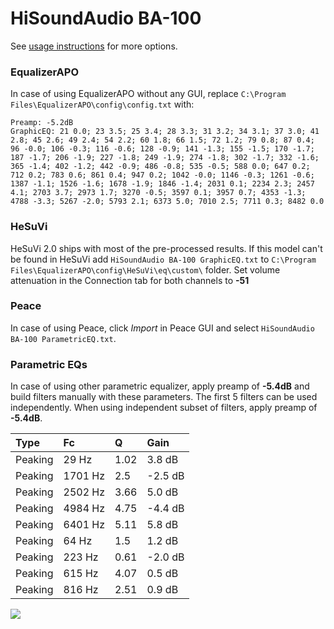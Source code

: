 # HiSoundAudio BA-100
See [usage instructions](https://github.com/jaakkopasanen/AutoEq#usage) for more options.

### EqualizerAPO
In case of using EqualizerAPO without any GUI, replace `C:\Program Files\EqualizerAPO\config\config.txt`
with:
```
Preamp: -5.2dB
GraphicEQ: 21 0.0; 23 3.5; 25 3.4; 28 3.3; 31 3.2; 34 3.1; 37 3.0; 41 2.8; 45 2.6; 49 2.4; 54 2.2; 60 1.8; 66 1.5; 72 1.2; 79 0.8; 87 0.4; 96 -0.0; 106 -0.3; 116 -0.6; 128 -0.9; 141 -1.3; 155 -1.5; 170 -1.7; 187 -1.7; 206 -1.9; 227 -1.8; 249 -1.9; 274 -1.8; 302 -1.7; 332 -1.6; 365 -1.4; 402 -1.2; 442 -0.9; 486 -0.8; 535 -0.5; 588 0.0; 647 0.2; 712 0.2; 783 0.6; 861 0.4; 947 0.2; 1042 -0.0; 1146 -0.3; 1261 -0.6; 1387 -1.1; 1526 -1.6; 1678 -1.9; 1846 -1.4; 2031 0.1; 2234 2.3; 2457 4.1; 2703 3.7; 2973 1.7; 3270 -0.5; 3597 0.1; 3957 0.7; 4353 -1.3; 4788 -3.3; 5267 -2.0; 5793 2.1; 6373 5.0; 7010 2.5; 7711 0.3; 8482 0.0
```

### HeSuVi
HeSuVi 2.0 ships with most of the pre-processed results. If this model can't be found in HeSuVi add
`HiSoundAudio BA-100 GraphicEQ.txt` to `C:\Program Files\EqualizerAPO\config\HeSuVi\eq\custom\` folder.
Set volume attenuation in the Connection tab for both channels to **-51**

### Peace
In case of using Peace, click *Import* in Peace GUI and select `HiSoundAudio BA-100 ParametricEQ.txt`.

### Parametric EQs
In case of using other parametric equalizer, apply preamp of **-5.4dB** and build filters manually
with these parameters. The first 5 filters can be used independently.
When using independent subset of filters, apply preamp of **-5.4dB**.

| Type    | Fc      |    Q | Gain    |
|:--------|:--------|:-----|:--------|
| Peaking | 29 Hz   | 1.02 | 3.8 dB  |
| Peaking | 1701 Hz | 2.5  | -2.5 dB |
| Peaking | 2502 Hz | 3.66 | 5.0 dB  |
| Peaking | 4984 Hz | 4.75 | -4.4 dB |
| Peaking | 6401 Hz | 5.11 | 5.8 dB  |
| Peaking | 64 Hz   | 1.5  | 1.2 dB  |
| Peaking | 223 Hz  | 0.61 | -2.0 dB |
| Peaking | 615 Hz  | 4.07 | 0.5 dB  |
| Peaking | 816 Hz  | 2.51 | 0.9 dB  |

![](https://raw.githubusercontent.com/jaakkopasanen/AutoEq/master/results/innerfidelity/sbaf-serious/HiSoundAudio%20BA-100/HiSoundAudio%20BA-100.png)